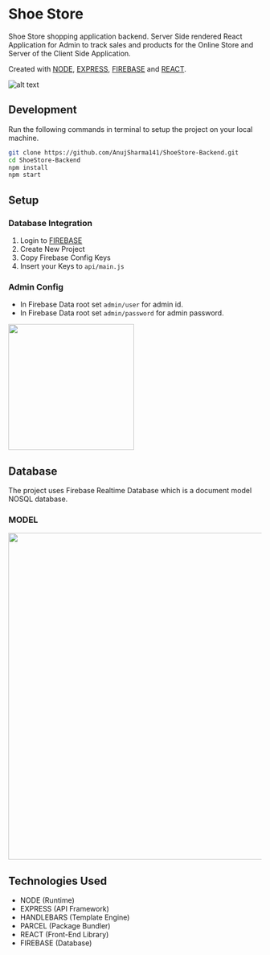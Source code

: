 # Shoe Store

Shoe Store shopping application backend. 
Server Side rendered React Application for Admin to track sales and products for the Online Store and Server of the Client Side Application.

 Created with [NODE](https://nodejs.org/), [EXPRESS](https://expressjs.com/), [FIREBASE](https://firebase.google.com/) and [REACT](https://reactjs.org/).


![alt text](https://i.ibb.co/F8K92Nc/68747470733a2f2f692e6962622e636f2f7a3668743731702f73637265656c792d313539383939383633303837342e706e67.png)


## Development
Run the following commands in terminal to setup the project on your local machine.

```bash 
git clone https://github.com/AnujSharma141/ShoeStore-Backend.git
cd ShoeStore-Backend
npm install
npm start
```

## Setup

### Database Integration

1. Login to [FIREBASE](https://firebase.google.com/)
2. Create New Project
3. Copy Firebase Config Keys
4. Insert your Keys to `api/main.js`

### Admin Config

* In Firebase Data root set `admin/user` for admin id.
* In Firebase Data root set `admin/password` for admin password.

<img src="https://i.ibb.co/2WDysLW/Screenshot-from-2020-12-17-17-25-39.png" width="250">

## Database

The project uses Firebase Realtime Database which is a document model NOSQL database.
 
### MODEL 

<img src="https://i.ibb.co/VpnBx0H/Screenshot-from-2020-09-05-21-24-37.png" width="650">

## Technologies Used

* NODE (Runtime)
* EXPRESS (API Framework)
* HANDLEBARS (Template Engine)
* PARCEL (Package Bundler)
* REACT (Front-End Library)
* FIREBASE (Database)

